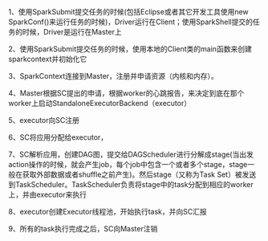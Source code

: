 1、使用SparkSubmit提交任务的时候(包括Eclipse或者其它开发工具使用new SparkConf()来运行任务的时候)，Driver运行在Client；使用SparkShell提交的任务的时候，Driver是运行在Master上

2、使用SparkSubmit提交任务的时候，使用本地的Client类的main函数来创建sparkcontext并初始化它

3、SparkContext连接到Master，注册并申请资源（内核和内存）。

4、Master根据SC提出的申请，根据worker的心跳报告，来决定到底在那个worker上启动StandaloneExecutorBackend（executor）

5、executor向SC注册

6、SC将应用分配给executor，

7、SC解析应用，创建DAG图，提交给DAGScheduler进行分解成stage(当出发action操作的时候，就会产生job，每个job中包含一个或者多个stage，stage一般在获取外部数据或者shuffle之前产生)。然后stage（又称为Task Set）被发送到TaskScheduler。TaskScheduler负责将stage中的task分配到相应的worker上，并由executor来执行

8、executor创建Executor线程池，开始执行task，并向SC汇报

9、所有的task执行完成之后，SC向Master注销
